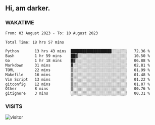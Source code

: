 ## Hi, am darker.

### WAKATIME

<!--START_SECTION:waka-->

```txt
From: 03 August 2023 - To: 10 August 2023

Total Time: 18 hrs 57 mins

Python       13 hrs 43 mins  ██████████████████░░░░░░░   72.36 %
Bash         1 hr 59 mins    ██▓░░░░░░░░░░░░░░░░░░░░░░   10.50 %
Go           1 hr 18 mins    █▓░░░░░░░░░░░░░░░░░░░░░░░   06.88 %
Markdown     31 mins         ▓░░░░░░░░░░░░░░░░░░░░░░░░   02.81 %
TOML         22 mins         ▒░░░░░░░░░░░░░░░░░░░░░░░░   01.99 %
Makefile     16 mins         ▒░░░░░░░░░░░░░░░░░░░░░░░░   01.48 %
Vim Script   13 mins         ▒░░░░░░░░░░░░░░░░░░░░░░░░   01.22 %
gitconfig    12 mins         ▒░░░░░░░░░░░░░░░░░░░░░░░░   01.07 %
Other        8 mins          ▒░░░░░░░░░░░░░░░░░░░░░░░░   00.76 %
gitignore    3 mins          ░░░░░░░░░░░░░░░░░░░░░░░░░   00.31 %
```

<!--END_SECTION:waka-->

### VISITS
<!-- i should probably build this when i will have some time -->
![visitor](https://profile-counter.glitch.me/sanix-darker/count.svg)

